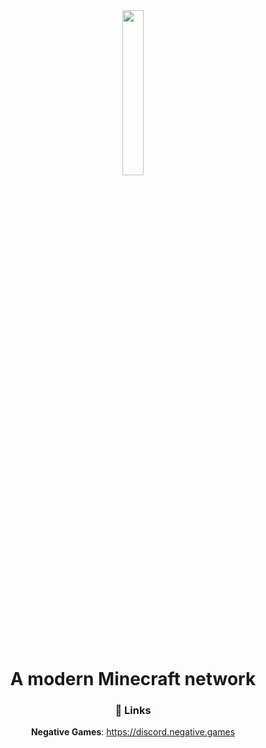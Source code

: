 <div class="content" align=center>
<img src="https://cdn.joehosten.me/bentobox/assets/img/logo.png" style="width: 26%">
<h1>A modern Minecraft network</h1>

### 🔗 Links 
**Negative Games**: https://discord.negative.games  
</div>
